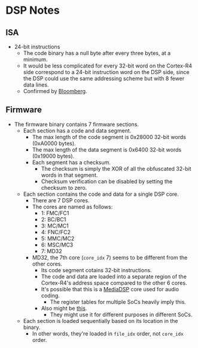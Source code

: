 # DSP Notes


## ISA

* 24-bit instructions
  * The code binary has a null byte after every three bytes, at a minimum.
  * It would be less complicated for every 32-bit word on the Cortex-R4
    side correspond to a 24-bit instruction word on the DSP side, since the
    DSP could use the same addressing scheme but with 8 fewer data lines.
  * Confirmed by [Bloomberg][Bloomberg].


## Firmware

* The firmware binary contains 7 firmware sections.
  * Each section has a code and data segment.
    * The max length of the code segment is 0x28000 32-bit words (0xA0000
      bytes).
    * The max length of the data segment is 0x6400 32-bit words (0x19000
      bytes).
    * Each segment has a checksum.
      * The checksum is simply the XOR of all the obfuscated 32-bit words in
        that segment.
      * Checksum verification can be disabled by setting the checksum to zero.
  * Each section contains the code and data for a single DSP core.
    * There are 7 DSP cores.
    * The cores are named as follows:
      * 1: FMC/FC1
      * 2: BC/BC1
      * 3: MC/MC1
      * 4: FNC/FC2
      * 5: MMC/MC2
      * 6: MSC/MC3
      * 7: MD32
    * MD32, the 7th core (`core_idx` 7) seems to be different from the other
      cores.
      * Its code segment cotains 32-bit instructions.
      * The code and data are loaded into a separate region of the Cortex-R4's
        address space compared to the other 6 cores.
      * It's possible that this is a [MediaDSP][MediaDSP] core used for audio
        coding.
        * The register tables for multiple SoCs heavily imply this.
      * Also might be [this][devicetree-bindings].
        * They might use it for different purposes in different SoCs.
  * Each section is loaded sequentially based on its location in the binary.
    * In other words, they're loaded in `file_idx` order, not `core_idx`
      order.


[Bloomberg]: https://www.bloomberg.com/research/stocks/private/snapshot.asp?privcapid=25110321
[MediaDSP]: https://pdfs.semanticscholar.org/bc0e/70ee308ae793bbd68592bb7346d30c591e1b.pdf
[devicetree-bindings]: https://github.com/freedomtan/kernel-3.18-X20-96-board/blob/a0fd09200a4a4f7de5d366d20e43027f8dc6709a/Documentation/devicetree/bindings/misc/mediatek-md32.txt
